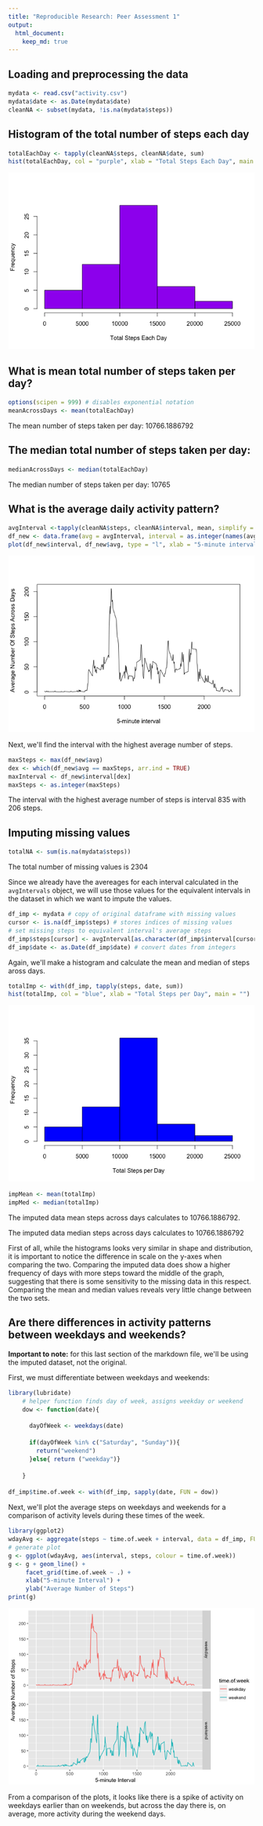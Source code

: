 ```yaml
---
title: "Reproducible Research: Peer Assessment 1"
output: 
  html_document:
    keep_md: true
---
```



## Loading and preprocessing the data


```r
mydata <- read.csv("activity.csv")
mydata$date <- as.Date(mydata$date)
cleanNA <- subset(mydata, !is.na(mydata$steps))
```


## Histogram of the total number of steps each day

```r
totalEachDay <- tapply(cleanNA$steps, cleanNA$date, sum)
hist(totalEachDay, col = "purple", xlab = "Total Steps Each Day", main = "")
```

![](PA1_template_files/figure-html/sumbyday-1.png)<!-- -->

## What is mean total number of steps taken per day?


```r
options(scipen = 999) # disables exponential notation 
meanAcrossDays <- mean(totalEachDay)
```
The mean number of steps taken per day: 10766.1886792


## The median total number of steps taken per day:

```r
medianAcrossDays <- median(totalEachDay)
```
The median number of steps taken per day: 10765

## What is the average daily activity pattern?


```r
avgInterval <-tapply(cleanNA$steps, cleanNA$interval, mean, simplify = TRUE)
df_new <- data.frame(avg = avgInterval, interval = as.integer(names(avgInterval)))
plot(df_new$interval, df_new$avg, type = "l", xlab = "5-minute interval" , ylab = "Average Number Of Steps Across Days")
```

![](PA1_template_files/figure-html/averages-1.png)<!-- -->

Next, we'll find the interval with the highest average number of steps.


```r
maxSteps <- max(df_new$avg)  
dex <- which(df_new$avg == maxSteps, arr.ind = TRUE)
maxInterval <- df_new$interval[dex]
maxSteps <- as.integer(maxSteps)
```
The interval with the highest average number of steps is interval 835 with 206 steps.

## Imputing missing values


```r
totalNA <- sum(is.na(mydata$steps))
```

The total number of missing values is 2304

Since we already have the avereages for each interval calculated in the <code>avgIntervals</code> object, we will use those values for the equivalent intervals in the dataset in which we want to impute the values.


```r
df_imp <- mydata # copy of original dataframe with missing values
cursor <- is.na(df_imp$steps) # stores indices of missing values
# set missing steps to equivalent interval's average steps
df_imp$steps[cursor] <- avgInterval[as.character(df_imp$interval[cursor])]
df_imp$date <- as.Date(df_imp$date) # convert dates from integers
```
Again, we'll make a histogram and calculate the mean and median of steps aross days.


```r
totalImp <- with(df_imp, tapply(steps, date, sum))
hist(totalImp, col = "blue", xlab = "Total Steps per Day", main = "")
```

![](PA1_template_files/figure-html/imphist-1.png)<!-- -->

```r
impMean <- mean(totalImp)
impMed <- median(totalImp)
```

The imputed data mean steps across days calculates to 10766.1886792.

The imputed data median steps across days calculates 
to 10766.1886792


First of all, while the histograms looks very similar in shape and distribution, it is important to notice the difference in scale on the y-axes when comparing the two.  Comparing the imputed data does show a higher frequency of days with more steps toward the middle of the graph, suggesting that there is some sensitivity to the missing data in this respect.  Comparing the mean and median values reveals very little change between the two sets. 

## Are there differences in activity patterns between weekdays and weekends?

**Important to note:** for this last section of the markdown file, we'll be using the imputed dataset, not the original.

First, we must differentiate between weekdays and weekends:


```r
library(lubridate)
    # helper function finds day of week, assigns weekday or weekend
    dow <- function(date){
      
      dayOfWeek <- weekdays(date)
      
      if(dayOfWeek %in% c("Saturday", "Sunday")){
        return("weekend")
      }else{ return ("weekday")} 
      
    }

df_imp$time.of.week <- with(df_imp, sapply(date, FUN = dow))
```

Next, we'll plot the average steps on weekdays and weekends for a comparison of activity levels during these times of the week.


```r
library(ggplot2)
wdayAvg <- aggregate(steps ~ time.of.week + interval, data = df_imp, FUN = mean)
# generate plot
g <- ggplot(wdayAvg, aes(interval, steps, colour = time.of.week))
g <- g + geom_line() +
     facet_grid(time.of.week ~ .) +
     xlab("5-minute Interval") +
     ylab("Average Number of Steps")
print(g)
```

![](PA1_template_files/figure-html/unnamed-chunk-5-1.png)<!-- -->

From a comparison of the plots, it looks like there is a spike of activity on weekdays earlier than on weekends, but across the day there is, on average, more activity during the weekend days.

